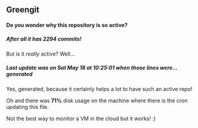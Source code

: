 ## Greengit

#### Do you wonder why this repository is so active?

##### After all it has 2294 commits!

But is it *really* active? Well...

##### Last update was on Sat May 18 at 10:25:01 when those lines were... generated

Yes, generated, because it certainly helps a lot to have such an active repo!

Oh and there was **71%** disk usage on the machine
where there is the cron updating this file.

Not the best way to monitor a VM in the cloud but it works! :)
